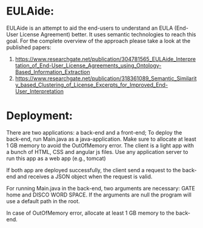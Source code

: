 # EULAide: 
EULAide is an attempt to aid the end-users to understand an EULA (End-User License Agreement) better. It uses semantic technologies to reach this goal. 
For the complete overview of the approach please take a look at the published papers: 
1. https://www.researchgate.net/publication/304781565_EULAide_Interpretation_of_End-User_License_Agreements_using_Ontology-Based_Information_Extraction
2. https://www.researchgate.net/publication/318361089_Semantic_Similarity_based_Clustering_of_License_Excerpts_for_Improved_End-User_Interpretation

# Deployment: 
There are two applications: a back-end and a front-end; 
To deploy the back-end, run Main.java as a java-application. Make sure to allocate at least 1 GB memory to avoid the OutOfMemory error.
The client is a light app with a bunch of HTML, CSS and angular js files. Use any application server to run this app as a web app (e.g., tomcat)

If both app are deployed successfully, the client send a request to the back-end and receives a JSON object when the request is valid.

For running Main.java in the back-end, two arguments are necessary: GATE home and DISCO WORD SPACE. If the arguments are null the program will use a default path in the root.

In case of OutOfMemory error, allocate at least 1 GB memory to the back-end.
